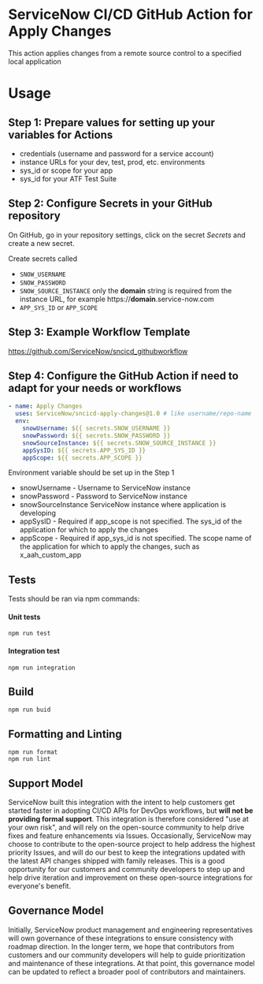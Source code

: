 # ServiceNow CI/CD GitHub Action for Apply Changes

This action applies changes from a remote source control to a specified local application

# Usage
## Step 1: Prepare values for setting up your variables for Actions
- credentials (username and password for a service account)
- instance URLs for your dev, test, prod, etc. environments
- sys_id or scope for your app
- sys_id for your ATF Test Suite

## Step 2: Configure Secrets in your GitHub repository
On GitHub, go in your repository settings, click on the secret _Secrets_ and create a new secret.

Create secrets called 
- `SNOW_USERNAME`
- `SNOW_PASSWORD`
- `SNOW_SOURCE_INSTANCE` only the **domain** string is required from the instance URL, for example https://**domain**.service-now.com
- `APP_SYS_ID` or `APP_SCOPE`

## Step 3: Example Workflow Template
https://github.com/ServiceNow/sncicd_githubworkflow

## Step 4: Configure the GitHub Action if need to adapt for your needs or workflows
```yaml
- name: Apply Changes
  uses: ServiceNow/sncicd-apply-changes@1.0 # like username/repo-name
  env:
    snowUsername: ${{ secrets.SNOW_USERNAME }}
    snowPassword: ${{ secrets.SNOW_PASSWORD }}
    snowSourceInstance: ${{ secrets.SNOW_SOURCE_INSTANCE }}
    appSysID: ${{ secrets.APP_SYS_ID }}
    appScope: ${{ secrets.APP_SCOPE }}
```
Environment variable should be set up in the Step 1
- snowUsername - Username to ServiceNow instance
- snowPassword - Password to ServiceNow instance
- snowSourceInstance ServiceNow instance where application is developing
- appSysID - Required if app_scope is not specified. The sys_id of the application for which to apply the changes
- appScope - Required if app_sys_id is not specified. The scope name of the application for which to apply the changes, such as x_aah_custom_app

## Tests

Tests should be ran via npm commands:

#### Unit tests
```shell script
npm run test
```   

#### Integration test
```shell script
npm run integration
```   

## Build

```shell script
npm run buid
```

## Formatting and Linting
```shell script
npm run format
npm run lint
```

## Support Model

ServiceNow built this integration with the intent to help customers get started faster in adopting CI/CD APIs for DevOps workflows, but __will not be providing formal support__. This integration is therefore considered "use at your own risk", and will rely on the open-source community to help drive fixes and feature enhancements via Issues. Occasionally, ServiceNow may choose to contribute to the open-source project to help address the highest priority Issues, and will do our best to keep the integrations updated with the latest API changes shipped with family releases. This is a good opportunity for our customers and community developers to step up and help drive iteration and improvement on these open-source integrations for everyone's benefit. 

## Governance Model

Initially, ServiceNow product management and engineering representatives will own governance of these integrations to ensure consistency with roadmap direction. In the longer term, we hope that contributors from customers and our community developers will help to guide prioritization and maintenance of these integrations. At that point, this governance model can be updated to reflect a broader pool of contributors and maintainers. 
